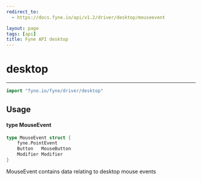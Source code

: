 ```yaml
---
redirect_to:
  - https://docs.fyne.io/api/v1.2/driver/desktop/mouseevent

layout: page
tags: [api]
title: Fyne API desktop
---
```



# desktop
---
```go
import "fyne.io/fyne/driver/desktop"
```

## Usage

#### type MouseEvent

```go
type MouseEvent struct {
	fyne.PointEvent
	Button   MouseButton
	Modifier Modifier
}
```

MouseEvent contains data relating to desktop mouse events
